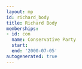 ```yaml
---
layout: mp
id: richard_body
title: Richard Body
memberships:
- id: con
  name: Conservative Party
  start: 
  end: '2000-07-05'
autogenerated: true
---
```

